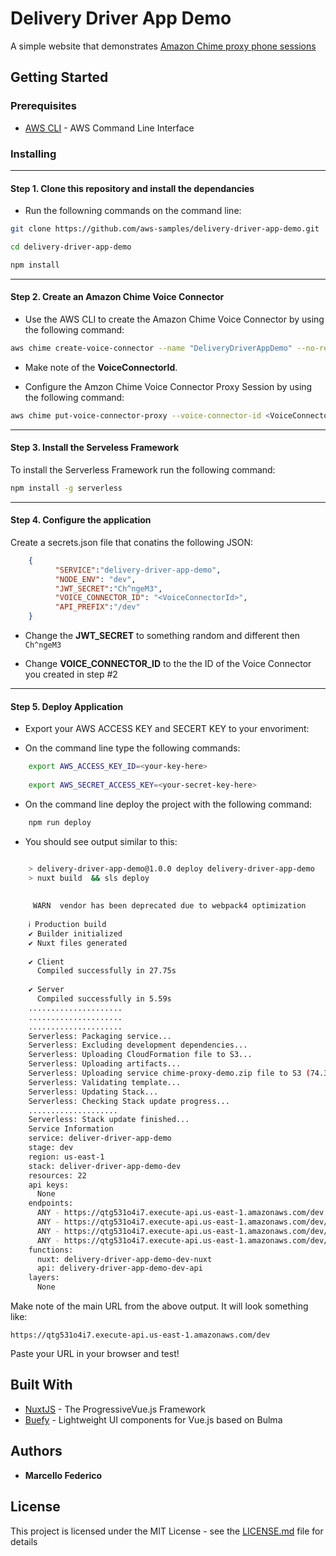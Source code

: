 # Delivery Driver App Demo 

A simple website that demonstrates [Amazon Chime proxy phone sessions](https://aws.amazon.com/about-aws/whats-new/2020/04/introducing-amazon-chime-proxy-phone-sessions)

##  Getting Started

### Prerequisites

* [AWS CLI](https://aws.amazon.com/cli/) - AWS Command Line Interface

### Installing

------------


#### **Step 1.** Clone this repository and install the dependancies
- Run the followning commands on the command line:

```bash
git clone https://github.com/aws-samples/delivery-driver-app-demo.git

cd delivery-driver-app-demo

npm install
```

------------

#### **Step 2.** Create an Amazon Chime Voice Connector

- Use the AWS CLI to create the Amazon Chime Voice Connector by using the following command:

```bash
aws chime create-voice-connector --name "DeliveryDriverAppDemo" --no-require-encryption
```

- Make note of the **VoiceConnectorId**.

- Configure the Amzon Chime Voice Connector Proxy Session by using the following command:

```bash
aws chime put-voice-connector-proxy --voice-connector-id <VoiceConnectorId> --default-session-expiry-minutes 15 --phone-number-pool-countries "US"
```

------------

#### **Step 3.** Install the Serveless Framework
  
To install the Serverless Framework run the following command:

```bash
npm install -g serverless
```

------------

#### **Step 4.** Configure the application 

Create a secrets.json file that conatins the following JSON:

```json
    {
		  "SERVICE":"delivery-driver-app-demo",
		  "NODE_ENV": "dev",
		  "JWT_SECRET":"Ch^ngeM3",
		  "VOICE_CONNECTOR_ID": "<VoiceConnectorId>",
		  "API_PREFIX":"/dev"
    }
```

- Change the **JWT_SECRET** to something random and different then `Ch^ngeM3`

- Change  **VOICE_CONNECTOR_ID** to the the ID of the Voice Connector you created in step #2


------------

#### **Step 5.** Deploy Application

- Export your AWS ACCESS KEY and SECERT KEY to your envoriment:

- On the command line type the following commands:

```bash
    export AWS_ACCESS_KEY_ID=<your-key-here>
    
    export AWS_SECRET_ACCESS_KEY=<your-secret-key-here>
```

- On the command line deploy the project with the following command:

```bash
    npm run deploy
```

- You should see output similar to this:

```bash

    > delivery-driver-app-demo@1.0.0 deploy delivery-driver-app-demo
    > nuxt build  && sls deploy
    
    
     WARN  vendor has been deprecated due to webpack4 optimization                                          09:46:33
    
    ℹ Production build                                                                                      09:46:35
    ✔ Builder initialized                                                                                   09:46:35
    ✔ Nuxt files generated                                                                                  09:46:36
    
    ✔ Client
      Compiled successfully in 27.75s
    
    ✔ Server
      Compiled successfully in 5.59s
    .....................
    .....................
    .....................
    Serverless: Packaging service...
    Serverless: Excluding development dependencies...
    Serverless: Uploading CloudFormation file to S3...
    Serverless: Uploading artifacts...
    Serverless: Uploading service chime-proxy-demo.zip file to S3 (74.33 MB)...
    Serverless: Validating template...
    Serverless: Updating Stack...
    Serverless: Checking Stack update progress...
    ....................
    Serverless: Stack update finished...
    Service Information
    service: deliver-driver-app-demo
    stage: dev
    region: us-east-1
    stack: deliver-driver-app-demo-dev
    resources: 22
    api keys:
      None
    endpoints:
      ANY - https://qtg531o4i7.execute-api.us-east-1.amazonaws.com/dev
      ANY - https://qtg531o4i7.execute-api.us-east-1.amazonaws.com/dev/{proxy+}
      ANY - https://qtg531o4i7.execute-api.us-east-1.amazonaws.com/dev/api
      ANY - https://qtg531o4i7.execute-api.us-east-1.amazonaws.com/dev/api/{proxy+}
    functions:
      nuxt: delivery-driver-app-demo-dev-nuxt
      api: delivery-driver-app-demo-dev-api
    layers:
      None

```
Make note of the main URL from the above output.  It will look something like:

`https://qtg531o4i7.execute-api.us-east-1.amazonaws.com/dev`

Paste your URL in your browser and test!

## Built With

* [NuxtJS](https://nuxtjs.org/) - The ProgressiveVue.js Framework
* [Buefy](https://buefy.org/) - Lightweight UI components for Vue.js based on Bulma

## Authors

* **Marcello Federico**

## License

This project is licensed under the MIT License - see the [LICENSE.md](LICENSE.md) file for details

